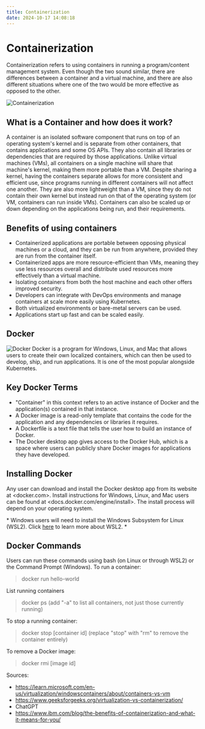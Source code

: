 ```yaml
---
title: Containerization
date: 2024-10-17 14:08:18
---
```

# Containerization
Containerization refers to using containers in running a program/content management system. Even though the two sound similar, there are differences between a container and a virtual machine, and there are also different situations where one of the two would be more effective as opposed to the other.

![Containerization](https://github.com/dfianuale/IS373/blob/main/graphics/c1.jpg)

## What is a Container and how does it work?
A container is an isolated software component that runs on top of an operating system's kernel and is separate from other containers, that contains applications and some OS APIs. They also contain all libraries or dependencies that are required by those applications. Unlike virtual machines (VMs), all containers on a single machine will share that machine's kernel, making them more portable than a VM. Despite sharing a kernel, having the containers separate allows for more consistent and efficient use, since programs running in different containers will not affect one another. They are also more lightweight than a VM, since they do not contain their own kernel but instead run on that of the operating system (or VM, containers can run inside VMs). Containers can also be scaled up or down depending on the applications being run, and their requirements.

## Benefits of using containers
* Containerized applications are portable between opposing physical machines or a cloud, and they can be run from anywhere, provided they are run from the container itself.
* Containerized apps are more resource-efficient than VMs, meaning they use less resources overall and distribute used resources more effectively than a virtual machine.
* Isolating containers from both the host machine and each other offers improved security.
* Developers can integrate with DevOps environments and manage containers at scale more easily using Kubernetes.
* Both virtualized environments or bare-metal servers can be used.
* Applications start up fast and can be scaled easily.

## Docker
![Docker](https://github.com/dfianuale/IS373/blob/main/graphics/c2.png)
Docker is a program for Windows, Linux, and Mac that allows users to create their own localized containers, which can then be used to develop, ship, and run applications. It is one of the most popular alongside Kubernetes.

## Key Docker Terms
* "Container" in this context refers to an active instance of Docker and the application(s) contained in that instance.
* A Docker image is a read-only template that contains the code for the application and any dependencies or libraries it requires.
* A Dockerfile is a text file that tells the user how to build an instance of Docker.
* The Docker desktop app gives access to the Docker Hub, which is a space where users can publicly share Docker images for applications they have developed.

## Installing Docker
Any user can download and install the Docker desktop app from its website at <docker.com>. Install instructions for Windows, Linux, and Mac users can be found at <docs.docker.com/engine/install>.  The install process will depend on your operating system.

\* Windows users will need to install the Windows Subsystem for Linux (WSL2). Click [here](https://learn.microsoft.com/en-us/windows/wsl/install) to learn more about WSL2. \*

## Docker Commands
Users can run these commands using bash (on Linux or through WSL2) or the Command Prompt (Windows).
To run a container:

> docker run hello-world

List running containers

> docker ps (add "-a" to list all containers, not just those currently running)

To stop a running container:

> docker stop [container id] (replace "stop" with "rm" to remove the container entirely)

To remove a Docker image:

> docker rmi [image id]

Sources:
* <https://learn.microsoft.com/en-us/virtualization/windowscontainers/about/containers-vs-vm>
* <https://www.geeksforgeeks.org/virtualization-vs-containerization/>
* ChatGPT
* https://www.ibm.com/blog/the-benefits-of-containerization-and-what-it-means-for-you/
